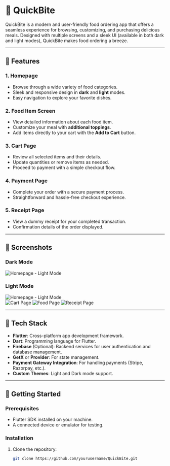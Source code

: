 # 🍔 QuickBite 

QuickBite is a modern and user-friendly food ordering app that offers a seamless experience for browsing, customizing, and purchasing delicious meals. Designed with multiple screens and a sleek UI (available in both dark and light modes), QuickBite makes food ordering a breeze.

---

## 🌟 Features

### 1. **Homepage**
- Browse through a wide variety of food categories.
- Sleek and responsive design in **dark** and **light** modes.
- Easy navigation to explore your favorite dishes.

### 2. **Food Item Screen**
- View detailed information about each food item.
- Customize your meal with **additional toppings**.
- Add items directly to your cart with the **Add to Cart** button.

### 3. **Cart Page**
- Review all selected items and their details.
- Update quantities or remove items as needed.
- Proceed to payment with a simple checkout flow.

### 4. **Payment Page**
- Complete your order with a secure payment process.
- Straightforward and hassle-free checkout experience.

### 5. **Receipt Page**
- View a dummy receipt for your completed transaction.
- Confirmation details of the order displayed.

---

## 📱 Screenshots

### Dark Mode  
![Homepage - Light Mode](/quickbite_darkmode.png)  

### Light Mode  
![Homepage - Light Mode](/quickbite_main.png)  
![Cart Page ](/quickbite_checkout.png)
![Food Page ](/quickbite_foodpage.png)
![Receipt Page ](/quickbite_receipt.png)

---

## 🔧 Tech Stack

- **Flutter**: Cross-platform app development framework.
- **Dart**: Programming language for Flutter.
- **Firebase** (Optional): Backend services for user authentication and database management.
- **GetX** or **Provider**: For state management.
- **Payment Gateway Integration**: For handling payments (Stripe, Razorpay, etc.).
- **Custom Themes**: Light and Dark mode support.

---

## 🚀 Getting Started

### Prerequisites
- Flutter SDK installed on your machine.
- A connected device or emulator for testing.

### Installation
1. Clone the repository:
   ```bash
   git clone https://github.com/yourusername/QuickBite.git
